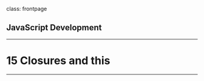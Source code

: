 class: frontpage

<div>
  <h2>JavaScript Development</h2>
  <hr/>
  <h1>15 Closures and this</h1>
</div>

---
